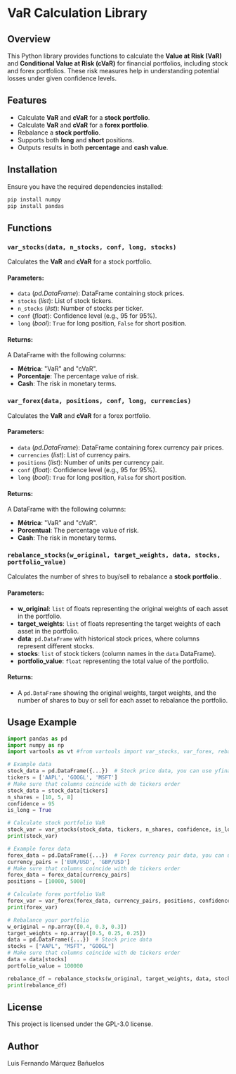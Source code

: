 # VaR Calculation Library

## Overview
This Python library provides functions to calculate the **Value at Risk (VaR)** and **Conditional Value at Risk (cVaR)** for financial portfolios, including stock and forex portfolios. These risk measures help in understanding potential losses under given confidence levels.

## Features
- Calculate **VaR** and **cVaR** for a **stock portfolio**.
- Calculate **VaR** and **cVaR** for a **forex portfolio**.
- Rebalance a **stock portfolio**.
- Supports both **long** and **short** positions.
- Outputs results in both **percentage** and **cash value**.

## Installation
Ensure you have the required dependencies installed:

```bash
pip install numpy 
pip install pandas
```

## Functions

### `var_stocks(data, n_stocks, conf, long, stocks)`
Calculates the **VaR** and **cVaR** for a stock portfolio.

#### Parameters:
- `data` (*pd.DataFrame*): DataFrame containing stock prices.
- `stocks` (*list*): List of stock tickers.
- `n_stocks` (*list*): Number of stocks per ticker.
- `conf` (*float*): Confidence level (e.g., 95 for 95%).
- `long` (*bool*): `True` for long position, `False` for short position.

#### Returns:
A DataFrame with the following columns:
- **Métrica**: "VaR" and "cVaR".
- **Porcentaje**: The percentage value of risk.
- **Cash**: The risk in monetary terms.

### `var_forex(data, positions, conf, long, currencies)`
Calculates the **VaR** and **cVaR** for a forex portfolio.

#### Parameters:
- `data` (*pd.DataFrame*): DataFrame containing forex currency pair prices.
- `currencies` (*list*): List of currency pairs.
- `positions` (*list*): Number of units per currency pair.
- `conf` (*float*): Confidence level (e.g., 95 for 95%).
- `long` (*bool*): `True` for long position, `False` for short position.

#### Returns:
A DataFrame with the following columns:
- **Métrica**: "VaR" and "cVaR".
- **Porcentual**: The percentage value of risk.
- **Cash**: The risk in monetary terms.

### `rebalance_stocks(w_original, target_weights, data, stocks, portfolio_value)`
Calculates the number of shres to buy/sell to rebalance a **stock portfolio**..

#### Parameters:
- **w_original**: `list` of floats representing the original weights of each asset in the portfolio.
- **target_weights**: `list` of floats representing the target weights of each asset in the portfolio.
- **data**: `pd.DataFrame` with historical stock prices, where columns represent different stocks.
- **stocks**: `list` of stock tickers (column names in the `data` DataFrame).
- **portfolio_value**: `float` representing the total value of the portfolio.

#### Returns:
- A `pd.DataFrame` showing the original weights, target weights, and the number of shares to buy or sell for each asset to rebalance the portfolio.


## Usage Example
```python
import pandas as pd
import numpy as np
import vartools as vt #from vartools import var_stocks, var_forex, rebalance_stocks

# Example data
stock_data = pd.DataFrame({...})  # Stock price data, you can use yfinance
tickers = ['AAPL', 'GOOGL', 'MSFT']
# Make sure that columns coincide with de tickers order
stock_data = stock_data[tickers]
n_shares = [10, 5, 8]
confidence = 95
is_long = True

# Calculate stock portfolio VaR
stock_var = var_stocks(stock_data, tickers, n_shares, confidence, is_long)
print(stock_var)

# Example forex data
forex_data = pd.DataFrame({...})  # Forex currency pair data, you can use yfinance
currency_pairs = ['EUR/USD', 'GBP/USD']
# Make sure that columns coincide with de tickers order
forex_data = forex_data[currency_pairs]
positions = [10000, 5000]

# Calculate forex portfolio VaR
forex_var = var_forex(forex_data, currency_pairs, positions, confidence, is_long)
print(forex_var)

# Rebalance your portfolio
w_original = np.array([0.4, 0.3, 0.3])
target_weights = np.array([0.5, 0.25, 0.25])
data = pd.DataFrame({...})  # Stock price data
stocks = ["AAPL", "MSFT", "GOOGL"]
# Make sure that columns coincide with de tickers order
data = data[stocks]
portfolio_value = 100000

rebalance_df = rebalance_stocks(w_original, target_weights, data, stocks, portfolio_value)
print(rebalance_df)
```

## License
This project is licensed under the GPL-3.0 license.

## Author
Luis Fernando Márquez Bañuelos
